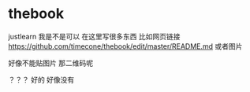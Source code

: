 # thebook
justlearn
我是不是可以
在这里写很多东西
比如网页链接
https://github.com/timecone/thebook/edit/master/README.md
或者图片

好像不能贴图片
那二维码呢

？？？
好的
好像没有

